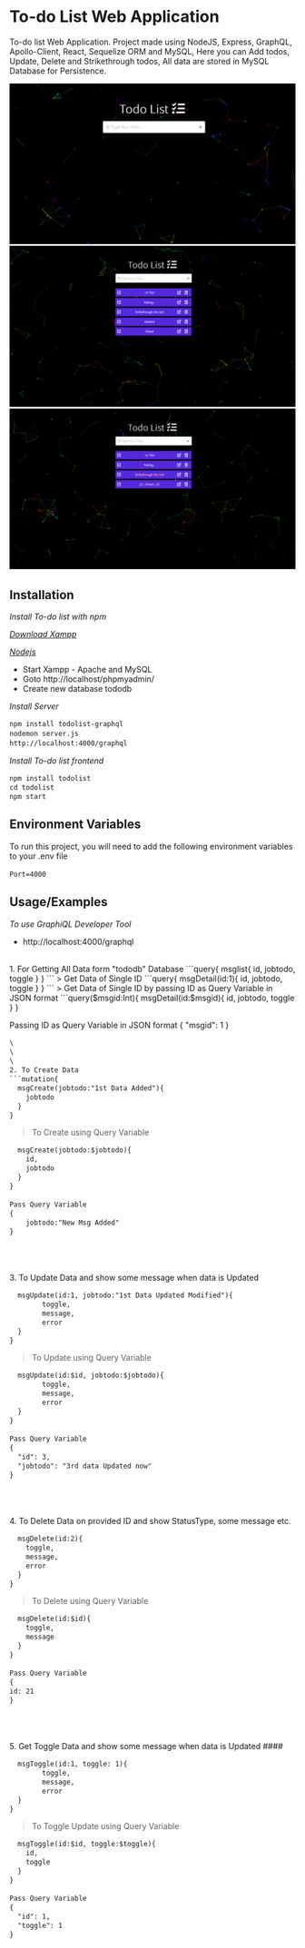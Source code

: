 
# To-do List Web Application

To-do list Web Application. Project made using NodeJS, Express, GraphQL, Apollo-Client, React, Sequelize ORM and MySQL, Here you can  Add todos, Update, Delete and Strikethrough todos,  All data are stored in MySQL Database for Persistence.

<!-- ![To-do list Operations](https://github.com/TodoList/blob/master/support/Home.png?raw=true) -->
![To-do list Home](./support/Home.png?raw=true "Homepage")
![To-do list Added-todos](./support/Added-todos.png?raw=true "Added-todos")
![To-do list Operation-todos](./support/Operation-todos.png?raw=true "Operations in todos")

## Installation

*Install To-do list with npm*

*[Download Xampp](https://www.apachefriends.org/download.html)*

*[Nodejs](https://nodejs.org/en/download/)*


- Start Xampp - Apache and MySQL
- Goto http://localhost/phpmyadmin/
- Create new database tododb

*Install Server*
```bash
npm install todolist-graphql
nodemon server.js
http://localhost:4000/graphql
```
*Install To-do list frontend*
```
npm install todolist
cd todolist
npm start
```
## Environment Variables

To run this project, you will need to add the following environment variables to your .env file

`Port=4000`

## Usage/Examples

*To use GraphiQL Developer Tool*

- http://localhost:4000/graphql  

<br>
1. For Getting All Data form "tododb" Database
```query{
  msglist{
    id,
    jobtodo,
    toggle
  }
}
```  
> Get Data of Single ID
```query{
  msgDetail(id:1){
    id,
	jobtodo,
    toggle
  }
}
```  
> Get Data of Single ID by passing ID as Query Variable in JSON format
```query($msgid:Int){
  msgDetail(id:$msgid){
    id,
	jobtodo,
    toggle
  }
}

Passing ID as Query Variable in JSON format
{
    "msgid": 1
}
```
\
\
\
2. To Create Data
```mutation{
  msgCreate(jobtodo:"1st Data Added"){
	jobtodo
  }
}
```  
> To Create using Query Variable
```mutation msgCreate($jobtodo: String!){
  msgCreate(jobtodo:$jobtodo){
    id,
    jobtodo
  }
}

Pass Query Variable
{
	jobtodo:"New Msg Added"
}
```
\
\
\
3. To Update Data and show some message when data is Updated
```mutation{
  msgUpdate(id:1, jobtodo:"1st Data Updated Modified"){
		toggle,
		message,
		error
  }
}
```  
> To Update using Query Variable
```mutation msgUpdate($id: Int!, $jobtodo: String!){
  msgUpdate(id:$id, jobtodo:$jobtodo){
		toggle,
		message,
		error
  }
}

Pass Query Variable
{
  "id": 3,
  "jobtodo": "3rd data Updated now"
}
```
\
\
\
4. To Delete Data on provided ID and show StatusType, some message etc.
```mutation{
  msgDelete(id:2){
    toggle,
    message,
    error
  }
}
```  
> To Delete using Query Variable
```mutation msgDelete($id: Int!){
  msgDelete(id:$id){
    toggle,
    message
  }
}

Pass Query Variable
{
id: 21
}
```
\
\
\
5. Get Toggle Data and show some message when data is Updated ####
```mutation{
  msgToggle(id:1, toggle: 1){
		toggle,
		message,
		error
  }
}
```  
> To Toggle Update using Query Variable
```mutation msgToggle($id: Int!, $toggle: Int!){
  msgToggle(id:$id, toggle:$toggle){
    id,
    toggle
  }
}

Pass Query Variable
{
  "id": 1,
  "toggle": 1
}
```

